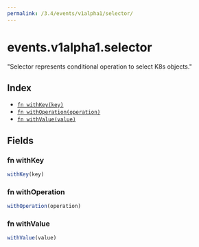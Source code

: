 ```yaml
---
permalink: /3.4/events/v1alpha1/selector/
---
```


# events.v1alpha1.selector

"Selector represents conditional operation to select K8s objects."

## Index

* [`fn withKey(key)`](#fn-withkey)
* [`fn withOperation(operation)`](#fn-withoperation)
* [`fn withValue(value)`](#fn-withvalue)

## Fields

### fn withKey

```ts
withKey(key)
```



### fn withOperation

```ts
withOperation(operation)
```



### fn withValue

```ts
withValue(value)
```

